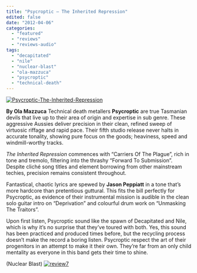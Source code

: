 ```yaml
---
title: "Psycroptic – The Inherited Repression"
edited: false
date: "2012-04-06"
categories:
  - "featured"
  - "reviews"
  - "reviews-audio"
tags:
  - "decapitated"
  - "nile"
  - "nuclear-blast"
  - "ola-mazzuca"
  - "psycroptic"
  - "technical-death"
---
```


[![](http://www.hellbound.ca/wp-content/uploads/2012/04/Psycroptic-The-Inherited-Repression.jpg "Psycroptic-The-Inherited-Repression")](http://www.hellbound.ca/wp-content/uploads/2012/04/Psycroptic-The-Inherited-Repression.jpg)

**By Ola Mazzuca** Technical death metallers **Psycroptic** are true Tasmanian devils that live up to their area of origin and expertise in sub genre. These aggressive Aussies deliver precision in their clean, refined sweep of virtuosic riffage and rapid pace. Their fifth studio release never halts in accurate tonality, showing pure focus on the goods; heaviness, speed and windmill-worthy tracks.

_The Inherited Repression_ commences with “Carriers Of The Plague”, rich in tone and tremolo, filtering into the thrashy “Forward To Submission”. Despite cliché song titles and element borrowing from other mainstream techies, precision remains consistent throughout.

Fantastical, chaotic lyrics are spewed by **Jason Peppiatt** in a tone that’s more hardcore than pretentious guttural. This fits the bill perfectly for Psycroptic, as evidence of their instrumental mission is audible in the clean solo guitar intro on “Deprivation” and colourful drum work on “Unmasking The Traitors”.

Upon first listen, Psycroptic sound like the spawn of Decapitated and Nile, which is why it’s no surprise that they’ve toured with both. Yes, this sound has been practiced and produced times before, but the recycling process doesn’t make the record a boring listen. Psycroptic respect the art of their progenitors in an attempt to make it their own. They’re far from an only child mentality as everyone in this band gets their time to shine.

(Nuclear Blast) [![](http://www.hellbound.ca/wp-content/uploads/2009/07/review72.png "review7")](http://www.hellbound.ca/wp-content/uploads/2009/07/review72.png)
